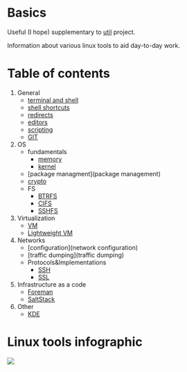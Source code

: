 # Basics
Useful (I hope) supplementary to [util](https://github.com/kiemlicz/util) project.

Information about various linux tools to aid day-to-day work.

# Table of contents  
1. General
   * [terminal and shell](terminal)
   * [shell shortcuts](shell)
   * [redirects](redirects)
   * [editors](editors)
   * [scripting](scripting)
   * [GIT](git)
2. OS  
   * fundamentals
     * [memory](memory)
     * [kernel](kernel)
   * [package managment](package management)
   * [crypto](crypto)
   * FS
     * [BTRFS](btrfs)
     * [CIFS](cifs)
     * [SSHFS](sshfs)
3. Virtualization
   * [VM](vm)
   * [Lightweight VM](Containerization)
4. Networks
   * [configuration](network configuration)
   * [traffic dumping](traffic dumping)
   * Protocols&Implementations
     * [SSH](ssh)
     * [SSL](ssl)
5. Infrastructure as a code
   * [Foreman](Foreman)
   * [SaltStack](saltstack)
6. Other
   * [KDE](kde)

# Linux tools infographic
![](http://brendangregg.com/Perf/linux_perf_tools_full.png)
